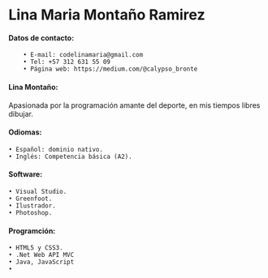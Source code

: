 # Lina Maria **Montaño Ramirez**
#### Datos de contacto:
```
    • E-mail: codelinamaria@gmail.com
	• Tel: +57 312 631 55 09
	• Página web: https://medium.com/@calypso_bronte
  ```
#### Lina Montaño:
Apasionada por la programación amante del deporte, en mis tiempos libres dibujar.

#### Odiomas:
	• Español: dominio nativo.
	• Inglés: Competencia básica (A2).

#### Software:

    • Visual Studio.
    • Greenfoot.
    • Ilustrador.
    • Photoshop.

#### Programción:
	• HTML5 y CSS3.
	• .Net Web API MVC
    • Java, JavaScript
    •
